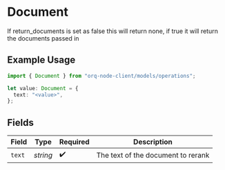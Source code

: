 # Document

If return_documents is set as false this will return none, if true it will return the documents passed in

## Example Usage

```typescript
import { Document } from "orq-node-client/models/operations";

let value: Document = {
  text: "<value>",
};
```

## Fields

| Field                              | Type                               | Required                           | Description                        |
| ---------------------------------- | ---------------------------------- | ---------------------------------- | ---------------------------------- |
| `text`                             | *string*                           | :heavy_check_mark:                 | The text of the document to rerank |